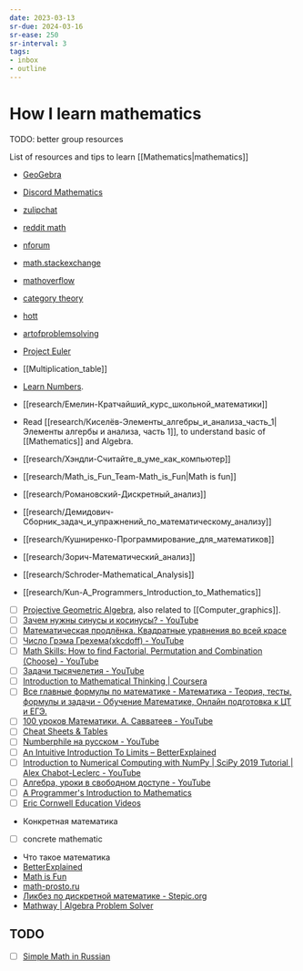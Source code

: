 ```yaml
---
date: 2023-03-13
sr-due: 2024-03-16
sr-ease: 250
sr-interval: 3
tags:
- inbox
- outline
---
```


# How I learn mathematics

TODO: better group resources

List of resources and tips to learn [[Mathematics|mathematics]]

- [GeoGebra](https://www.geogebra.org/)
- [Discord Mathematics](https://discord.com/channels/268882317391429632/)
- [zulipchat](https://zulipchat.com/)
- [reddit math](https://old.reddit.com/r/math)
- [nforum](https://nforum.ncatlab.org/)
- [math.stackexchange](https://math.stackexchange.com/)
- [mathoverflow](https://mathoverflow.net/)
- [category theory](https://categorytheory.zulipchat.com)
- [hott](https://hott.zulipchat.com)
- [artofproblemsolving](https://artofproblemsolving.com/community)
- [Project Euler](https://projecteuler.net/)

- [[Multiplication_table]]
- [Learn Numbers](https://www.mathsisfun.com/numbers/).
- [[research/Eмeлин-Кратчайший_курс_школьной_математики]]
- Read [[research/Киселёв-Элементы_алгебры_и_анализа_часть_1|Элементы алгербы и анализа, часть 1]],
to understand basic of [[Mathematics]] and Algebra.
- [[research/Хэндли-Считайте_в_уме_как_компьютер]]
- [[research/Math_is_Fun_Team-Math_is_Fun|Math is fun]]
- [[research/Романовский-Дискретный_анализ]]
- [[research/Демидович-Сборник_задач_и_упражнений_по_математическому_анализу]]
- [[research/Кушниренко-Программирование_для_математиков]]
- [[research/Зорич-Математический_анализ]]
- [[research/Schroder-Mathematical_Analysis]]
- [[research/Kun-A_Programmers_Introduction_to_Mathematics]]

- [ ] [Projective Geometric Algebra](https://projectivegeometricalgebra.org/),
also related to [[Computer_graphics]].
- [ ] [Зачем нужны синусы и косинусы? - YouTube](https://youtu.be/hwpWTkdh-BA)
- [ ] [Математическая продлёнка. Квадратные уравнения во всей красе](https://habr.com/ru/post/714660/)
- [ ] [Число Грэма Грехема(xkcdoff) - YouTube](https://www.youtube.com/watch?v=kOg-zDjA-0A)
- [ ] [Math Skills: How to find Factorial, Permutation and Combination (Choose) - YouTube](https://www.youtube.com/watch?v=8RRo6Ti9d0U)
- [ ] [Задачи тысячелетия - YouTube](https://www.youtube.com/playlist?list=PLzbL7FoiqpKboohozmqPpJXzO5m9iwHD-)
- [ ] [Introduction to Mathematical Thinking | Coursera](https://www.coursera.org/learn/mathematical-thinking?utm_campaign=gotocourse&utm_medium=coursepage&utm_source=CourseTalk)
- [ ] [Все главные формулы по математике - Математика - Теория, тесты, формулы и задачи - Обучение Математике, Онлайн подготовка к ЦТ и ЕГЭ.](https://educon.by/index.php/formuly/formmat)
- [ ] [100 уроков Математики. А. Савватеев - YouTube](https://www.youtube.com/playlist?list=PLqBfxn8OBMGrsA_YynaQWqHKhL7kEvL4X)
- [ ] [Cheat Sheets & Tables](https://tutorial.math.lamar.edu/Extras/CheatSheets_Tables.aspx)
- [ ] [Numberphile на русском - YouTube](https://www.youtube.com/playlist?list=PLnL2HgHS7MDQhBx_gtn4gyLzGcjwYDAyJ)
- [ ] [An Intuitive Introduction To Limits – BetterExplained](https://betterexplained.com/articles/an-intuitive-introduction-to-limits/)
- [ ] [Introduction to Numerical Computing with NumPy | SciPy 2019 Tutorial | Alex Chabot-Leclerc - YouTube](https://www.youtube.com/watch?v=ZB7BZMhfPgk)
- [ ] [Алгебра, уроки в свободном доступе - YouTube](https://www.youtube.com/playlist?list=PLp1o4TiOetLxhCoq5ltCibkk0tlJua_z7)
- [ ] [A Programmer's Introduction to Mathematics](https://pimbook.org/)
- [ ] [Eric Cornwell Education Videos](https://vimeo.com/user543333)

- Конкретная математика
- [ ] concrete mathematic
- Что такое математика
- [BetterExplained](https://betterexplained.com/)
- [Math is Fun](https://www.mathsisfun.com/)
- [math-prosto.ru](https://math-prosto.ru/)
- [Ликбез по дискретной математике - Stepic.org](https://stepic.org/course/%D0%9B%D0%B8%D0%BA%D0%B1%D0%B5%D0%B7-%D0%BF%D0%BE-%D0%B4%D0%B8%D1%81%D0%BA%D1%80%D0%B5%D1%82%D0%BD%D0%BE%D0%B9-%D0%BC%D0%B0%D1%82%D0%B5%D0%BC%D0%B0%D1%82%D0%B8%D0%BA%D0%B5-91/)
- [Mathway | Algebra Problem Solver](https://www.mathway.com/Algebra)

## TODO

- [ ] [Simple Math in Russian](https://www.youtube.com/playlist?list=PLC2pBQ7lPOZCu0cehs7tPmnoeK2BjUiSk)
